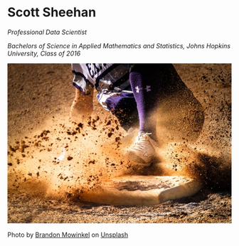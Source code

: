 # Scott Sheehan
*Professional Data Scientist*


*Bachelors of Science in Applied Mathematics and Statistics, Johns Hopkins University, Class of 2016*


![baseball pic](brandon-mowinkel-3_JwPJwq6CI-unsplash.jpg)

Photo by <a href="https://unsplash.com/@bmowinkel?utm_source=unsplash&utm_medium=referral&utm_content=creditCopyText">Brandon Mowinkel</a> on <a href="https://unsplash.com/s/photos/baseball?utm_source=unsplash&utm_medium=referral&utm_content=creditCopyText">Unsplash</a>
  
